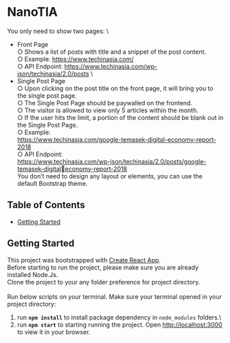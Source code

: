 # NanoTIA

You only need to show two pages: \
* Front Page \
    ○ Shows a list of posts with title and a snippet of the post content. \
    ○ Example: https://www.techinasia.com/ \
    ○ API Endpoint: https://www.techinasia.com/wp-json/techinasia/2.0/posts \
* Single Post Page \
    ○ Upon clicking on the post title on the front page, it will bring you to the single post
    page. \
    ○ The Single Post Page should be paywalled on the frontend. \
    ○ The visitor is allowed to view only 5 articles within the month. \
    ○ If the user hits the limit, a portion of the content should be blank out in the Single
    Post Page. \
    ○ Example: \
    https://www.techinasia.com/google-temasek-digital-economy-report-2018 \
    ○ API Endpoint: \
    https://www.techinasia.com/wp-json/techinasia/2.0/posts/google-temasek-digitaleconomy-report-2018 \
    You don’t need to design any layout or elements, you can use the default Bootstrap theme. 



## Table of Contents
* [Getting Started](#getting-started)



## Getting Started

This project was bootstrapped with [Create React App](https://github.com/facebook/create-react-app). \
Before starting to run the project, please make sure you are already installed Node.Js. \
Clone the project to your any folder preference for project directory. \
\
Run below scripts on your terminal. Make sure your terminal opened in your project directory:
1. run **`npm install`** to install package dependency in `node_modules` folders.\
2. run **`npm start`** to starting running the project. Open [http://localhost:3000](http://localhost:3000) to view it in your browser.
